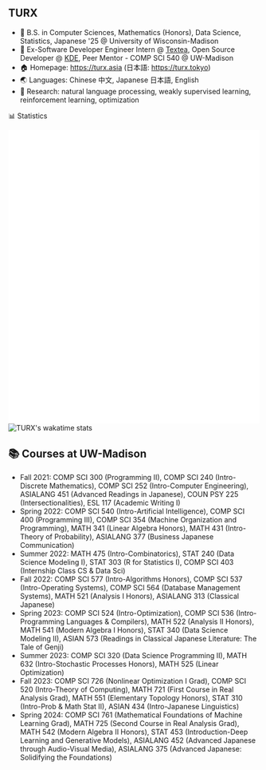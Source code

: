 ## TURX

- 🏫 B.S. in Computer Sciences, Mathematics (Honors), Data Science, Statistics, Japanese '25 @ University of Wisconsin-Madison
- 💭 Ex-Software Developer Engineer Intern @ [Textea](https://textea.co), Open Source Developer @ [KDE](https://invent.kde.org/ruixuantu), Peer Mentor - COMP SCI 540 @ UW-Madison
- 🏠 Homepage: https://turx.asia (日本語: https://turx.tokyo)
- 🌏 Languages: Chinese 中文, Japanese 日本語, English
- 🔬 Research: natural language processing, weakly supervised learning, reinforcement learning, optimization

📊 Statistics

<div style="display: flex; align-content: flex-start; flex-flow: row wrap;">
	<img alt="TURX's GitHub Stats" src="https://raw.githubusercontent.com/TURX/github-stats/master/generated/overview.svg">
	<img alt="Languages" src="https://raw.githubusercontent.com/TURX/github-stats/master/generated/languages.svg">
</div>
<img alt="TURX's wakatime stats" src="https://github-readme-stats.vercel.app/api/wakatime?username=TURX&layout=compact">

## 📚 Courses at UW-Madison

- Fall 2021: COMP SCI 300 (Programming II), COMP SCI 240 (Intro-Discrete Mathematics), COMP SCI 252 (Intro-Computer Engineering), ASIALANG 451 (Advanced Readings in Japanese), COUN PSY 225 (Intersectionalities), ESL 117 (Academic Writing I)
- Spring 2022: COMP SCI 540 (Intro-Artificial Intelligence), COMP SCI 400 (Programming III), COMP SCI 354 (Machine Organization and Programming), MATH 341 (Linear Algebra Honors), MATH 431 (Intro-Theory of Probability), ASIALANG 377 (Business Japanese Communication)
- Summer 2022: MATH 475 (Intro-Combinatorics), STAT 240 (Data Science Modeling I), STAT 303 (R for Statistics I), COMP SCI 403 (Internship Class CS & Data Sci)
- Fall 2022: COMP SCI 577 (Intro-Algorithms Honors), COMP SCI 537 (Intro-Operating Systems), COMP SCI 564 (Database Management Systems), MATH 521 (Analysis I Honors), ASIALANG 313 (Classical Japanese)
- Spring 2023: COMP SCI 524 (Intro-Optimization), COMP SCI 536 (Intro-Programming Languages & Compilers), MATH 522 (Analysis II Honors), MATH 541 (Modern Algebra I Honors), STAT 340 (Data Science Modeling II), ASIAN 573 (Readings in Classical Japanese Literature: The Tale of Genji)
- Summer 2023: COMP SCI 320 (Data Science Programming II), MATH 632 (Intro-Stochastic Processes Honors), MATH 525 (Linear Optimization)
- Fall 2023: COMP SCI 726 (Nonlinear Optimization I Grad), COMP SCI 520 (Intro-Theory of Computing), MATH 721 (First Course in Real Analysis Grad), MATH 551 (Elementary Topology Honors), STAT 310 (Intro-Prob & Math Stat II), ASIAN 434 (Intro-Japanese Linguistics)
- Spring 2024: COMP SCI 761 (Mathematical Foundations of Machine Learning Grad), MATH 725 (Second Course in Real Analysis Grad), MATH 542 (Modern Algebra II Honors), STAT 453 (Introduction-Deep Learning and Generative Models), ASIALANG 452 (Advanced Japanese through Audio-Visual Media), ASIALANG 375 (Advanced Japanese: Solidifying the Foundations)
